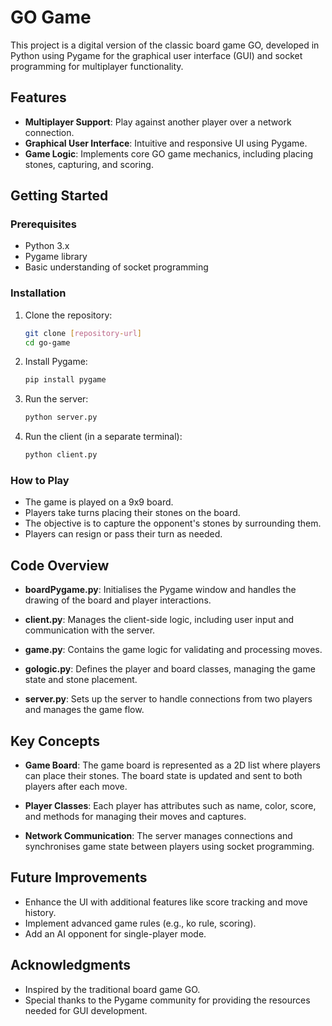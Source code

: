 # GO Game

This project is a digital version of the classic board game GO, developed in Python using Pygame for the graphical user interface (GUI) and socket programming for multiplayer functionality.

## Features

- **Multiplayer Support**: Play against another player over a network connection.
- **Graphical User Interface**: Intuitive and responsive UI using Pygame.
- **Game Logic**: Implements core GO game mechanics, including placing stones, capturing, and scoring.

## Getting Started

### Prerequisites

- Python 3.x
- Pygame library
- Basic understanding of socket programming

### Installation

1. Clone the repository:
   ```bash
   git clone [repository-url]
   cd go-game
   ```

2. Install Pygame:
   ```bash
   pip install pygame
   ```

3. Run the server:
   ```bash
   python server.py
   ```

4. Run the client (in a separate terminal):
   ```bash
   python client.py
   ```

### How to Play

- The game is played on a 9x9 board.
- Players take turns placing their stones on the board.
- The objective is to capture the opponent's stones by surrounding them.
- Players can resign or pass their turn as needed.

## Code Overview

- **boardPygame.py**: Initialises the Pygame window and handles the drawing of the board and player interactions.
  
- **client.py**: Manages the client-side logic, including user input and communication with the server.

- **game.py**: Contains the game logic for validating and processing moves.

- **gologic.py**: Defines the player and board classes, managing the game state and stone placement.

- **server.py**: Sets up the server to handle connections from two players and manages the game flow.

## Key Concepts

- **Game Board**: The game board is represented as a 2D list where players can place their stones. The board state is updated and sent to both players after each move.

- **Player Classes**: Each player has attributes such as name, color, score, and methods for managing their moves and captures.

- **Network Communication**: The server manages connections and synchronises game state between players using socket programming.

## Future Improvements

- Enhance the UI with additional features like score tracking and move history.
- Implement advanced game rules (e.g., ko rule, scoring).
- Add an AI opponent for single-player mode.

## Acknowledgments

- Inspired by the traditional board game GO.
- Special thanks to the Pygame community for providing the resources needed for GUI development.
